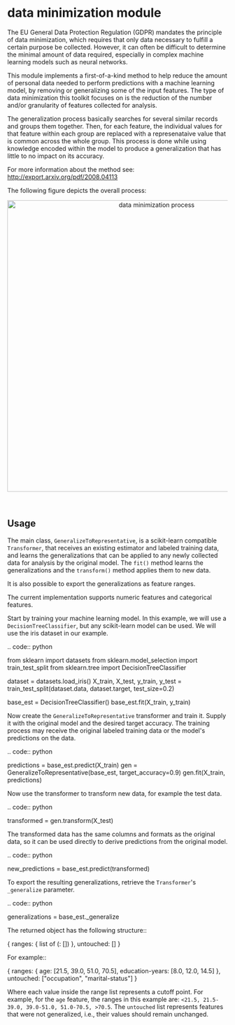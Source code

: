 # data minimization module

The EU General Data Protection Regulation (GDPR) mandates the principle of data minimization, which requires that only 
data necessary to fulfill a certain purpose be collected. However, it can often be difficult to determine the minimal 
amount of data required, especially in complex machine learning models such as neural networks. 

This module implements a first-of-a-kind method to help reduce the amount of personal data needed to perform 
predictions with a machine learning model, by removing or generalizing some of the input features. The type of data 
minimization this toolkit focuses on is the reduction of the number and/or granularity of features collected for analysis. 

The generalization process basically searches for several similar records and groups them together. Then, for each 
feature, the individual values for that feature within each group are replaced with a represenataive value that is 
common across the whole group. This process is done while using knowledge encoded within the model to produce a 
generalization that has little to no impact on its accuracy. 

For more information about the method see: http://export.arxiv.org/pdf/2008.04113

The following figure depicts the overall process:

<p align="center">
  <img src="../../docs/images/AI_Privacy_project.jpeg?raw=true" width="667" title="data minimization process">
</p>
<br />

Usage
-----

The main class, ``GeneralizeToRepresentative``, is a scikit-learn compatible ``Transformer``, that receives an existing 
estimator and labeled training data, and learns the generalizations that can be applied to any newly collected data for 
analysis by the original model. The ``fit()`` method learns the generalizations and the ``transform()`` method applies 
them to new data.

It is also possible to export the generalizations as feature ranges.

The current implementation supports numeric features and categorical features.

Start by training your machine learning model. In this example, we will use a ``DecisionTreeClassifier``, but any 
scikit-learn model can be used. We will use the iris dataset in our example.

.. code:: python

  from sklearn import datasets
  from sklearn.model_selection import train_test_split
  from sklearn.tree import DecisionTreeClassifier

  dataset = datasets.load_iris()
  X_train, X_test, y_train, y_test = train_test_split(dataset.data, dataset.target, test_size=0.2)

  base_est = DecisionTreeClassifier()
  base_est.fit(X_train, y_train)

Now create the ``GeneralizeToRepresentative`` transformer and train it. Supply it with the original model and the 
desired target accuracy. The training process may receive the original labeled training data or the model's predictions 
on the data.

.. code:: python

  predictions = base_est.predict(X_train)
  gen = GeneralizeToRepresentative(base_est, target_accuracy=0.9)
  gen.fit(X_train, predictions)

Now use the transformer to transform new data, for example the test data.

.. code:: python

  transformed = gen.transform(X_test)

The transformed data has the same columns and formats as the original data, so it can be used directly to derive 
predictions from the original model.

.. code:: python

  new_predictions = base_est.predict(transformed)
  
To export the resulting generalizations, retrieve the ``Transformer``'s ``_generalize`` parameter.

.. code:: python

  generalizations = base_est._generalize
  
The returned object has the following structure::

  {
    ranges: 
    {
      list of (<feature name>: [<list of values>])
    }, 
    untouched: [<list of feature names>]
  }
  
For example::

  {
    ranges: 
    {
      age: [21.5, 39.0, 51.0, 70.5], 
      education-years: [8.0, 12.0, 14.5]
    }, 
    untouched: ["occupation", "marital-status"]
  }
  
Where each value inside the range list represents a cutoff point. For example, for the ``age`` feature, the ranges in 
this example are: ``<21.5, 21.5-39.0, 39.0-51.0, 51.0-70.5, >70.5``. The ``untouched`` list represents features that 
were not generalized, i.e., their values should remain unchanged.





